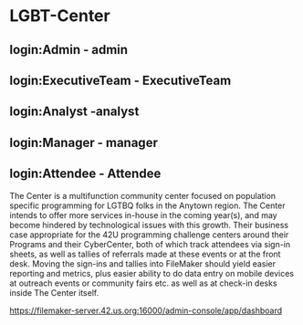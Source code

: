 # LGBT-Center

## login:Admin - admin
## login:ExecutiveTeam - ExecutiveTeam
## login:Analyst -analyst
## login:Manager - manager 
## login:Attendee - Attendee

The Center is a multifunction community center focused on population specific programming for LGTBQ folks in the Anytown region.  The Center intends to offer more services in-house in the coming year(s), and may become hindered by technological issues with this growth.
Their business case appropriate for the 42U programming challenge centers around their Programs and their CyberCenter, both of which track attendees via sign-in sheets, as well as tallies of referrals made at these events or at the front desk. Moving the sign-ins and tallies into FileMaker should yield easier reporting and metrics, plus easier ability to do data entry on mobile devices at outreach events or community fairs etc. as well as at check-in desks inside The Center itself.


https://filemaker-server.42.us.org:16000/admin-console/app/dashboard
